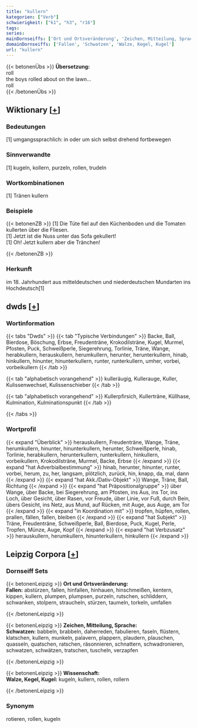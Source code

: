 ```yaml
---
title: "kullern"
kategorien: ["Verb"]
schwierigkeit: ["k1", "h3", "r16"]
tags:
series:
mainDornseiffs: ['Ort und Ortsveränderung', 'Zeichen, Mitteilung, Sprache', 'Wissenschaft']
domainDornseiffs: ['Fallen', 'Schwatzen', 'Walze, Kegel, Kugel']
url: "kullern"
---
```


{{< betonenÜbs >}}
**Übersetzung:**  
roll  
the boys rolled about on the lawn...  
roll  
{{< /betonenÜbs >}}

## Wiktionary [[+](https://de.wiktionary.org/wiki/kullern)]

### Bedeutungen
[1] umgangssprachlich: in oder um sich selbst drehend fortbewegen  

### Sinnverwandte
[1] kugeln, kollern, purzeln, rollen, trudeln  

### Wortkombinationen
[1] Tränen kullern  

### Beispiele
{{< betonenZB >}}
[1] Die Tüte fiel auf den Küchenboden und die Tomaten kullerten über die Fliesen.  
[1] Jetzt ist die Nuss unter das Sofa gekullert!  
[1] Oh! Jetzt kullern aber die Tränchen!  

{{< /betonenZB >}}
### Herkunft
im 18. Jahrhundert aus mitteldeutschen und niederdeutschen Mundarten ins Hochdeutsch[1]  



## dwds [[+](https://www.dwds.de/wb/kullern)]

### Wortinformation
{{< tabs "Dwds" >}}
{{< tab "Typische Verbindungen" >}}
Backe, Ball, Bierdose, Böschung, Erbse, Freudenträne, Krokodilsträne, Kugel, Murmel, Pfosten, Puck, Schweißperle, Siegerehrung, Torlinie, Träne, Wange, herabkullern, herauskullern, herumkullern, herunter, herunterkullern, hinab, hinkullern, hinunter, hinunterkullern, runter, runterkullern, umher, vorbei, vorbeikullern
{{< /tab >}}

{{< tab "alphabetisch vorangehend" >}}
kulleräugig, Kullerauge, Kuller, Kulissenwechsel, Kulissenschieber
{{< /tab >}}

{{< tab "alphabetisch vorangehend" >}}
Kullerpfirsich, Kullerträne, Küllhase, Kulmination, Kulminationspunkt
{{< /tab >}}

{{< /tabs >}}

### Wortprofil
{{< expand "Überblick" >}} herauskullern, Freudenträne, Wange, Träne, herumkullern, hinunter, hinunterkullern, herunter, Schweißperle, hinab, Torlinie, herabkullern, herunterkullern, runterkullern, hinkullern, vorbeikullern, Krokodilsträne, Murmel, Backe, Erbse {{< /expand >}}
{{< expand "hat Adverbialbestimmung" >}} hinab, herunter, hinunter, runter, vorbei, herum, zu, her, langsam, plötzlich, zurück, hin, knapp, da, mal, dann {{< /expand >}}
{{< expand "hat Akk./Dativ-Objekt" >}} Wange, Träne, Ball, Richtung {{< /expand >}}
{{< expand "hat Präpositionalgruppe" >}} über Wange, über Backe, bei Siegerehrung, am Pfosten, ins Aus, ins Tor, ins Loch, über Gesicht, über Rasen, vor Freude, über Linie, vor Fuß, durch Bein, übers Gesicht, ins Netz, aus Mund, auf Rücken, mit Auge, aus Auge, am Tor {{< /expand >}}
{{< expand "in Koordination mit" >}} tropfen, hüpfen, rollen, prallen, fällen, fallen, bleiben {{< /expand >}}
{{< expand "hat Subjekt" >}} Träne, Freudenträne, Schweißperle, Ball, Bierdose, Puck, Kugel, Perle, Tropfen, Münze, Auge, Kopf {{< /expand >}}
{{< expand "hat Verbzusatz" >}} herauskullern, herumkullern, hinunterkullern, hinkullern {{< /expand >}}

## Leipzig Corpora [[+](https://corpora.uni-leipzig.de/en/res?word=kullern&corpusId=deu_newscrawl-public_2018)]

### Dornseiff Sets
{{< betonenLeipzig >}}
**Ort und Ortsveränderung:**  
**Fallen:** abstürzen, fallen, hinfallen, hinhauen, hinschmeißen, kentern, kippen, kullern, plumpen, plumpsen, purzeln, rutschen, schliddern, schwanken, stolpern, straucheln, stürzen, taumeln, torkeln, umfallen  

{{< /betonenLeipzig >}}


{{< betonenLeipzig >}}
**Zeichen, Mitteilung, Sprache:**  
**Schwatzen:** babbeln, brabbeln, daherreden, fabulieren, faseln, flüstern, klatschen, kullern, munkeln, palavern, plappern, plaudern, plauschen, quasseln, quatschen, ratschen, räsonnieren, schnattern, schwadronieren, schwatzen, schwätzen, tratschen, tuscheln, verzapfen  

{{< /betonenLeipzig >}}


{{< betonenLeipzig >}}
**Wissenschaft:**  
**Walze, Kegel, Kugel:** kugeln, kullern, rollen, rollern  

{{< /betonenLeipzig >}}

### Synonym
rotieren, rollen, kugeln

